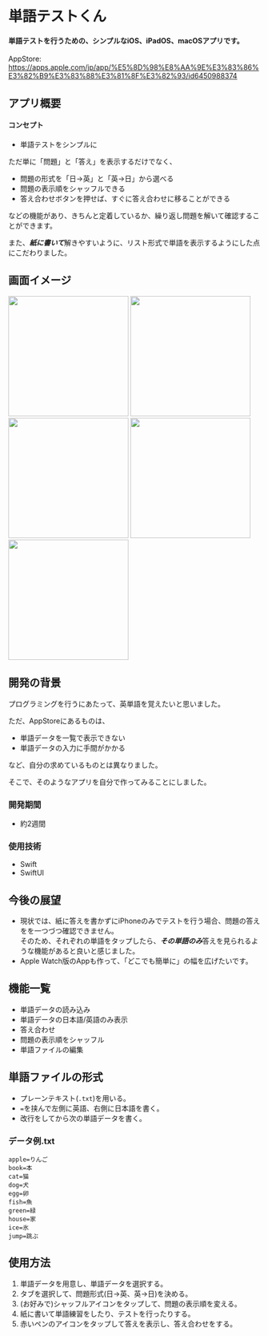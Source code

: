 # 単語テストくん

#### 単語テストを行うための、シンプルなiOS、iPadOS、macOSアプリです。
AppStore: https://apps.apple.com/jp/app/%E5%8D%98%E8%AA%9E%E3%83%86%E3%82%B9%E3%83%88%E3%81%8F%E3%82%93/id6450988374

## アプリ概要
#### コンセプト
- 単語テストをシンプルに

ただ単に「問題」と「答え」を表示するだけでなく、

- 問題の形式を「日→英」と「英→日」から選べる
- 問題の表示順をシャッフルできる
- 答え合わせボタンを押せば、すぐに答え合わせに移ることができる

などの機能があり、きちんと定着しているか、繰り返し問題を解いて確認することができます。

また、***紙に書いて***解きやすいように、リスト形式で単語を表示するようにした点にこだわりました。

## 画面イメージ
<img src="https://github.com/yu3san3/TangoTestKun2/assets/125545184/43fb3a10-d7f8-4ecd-b492-f018617f5179" width="240px">
<img src="https://github.com/yu3san3/TangoTestKun2/assets/125545184/ec64b26b-a5b3-47fa-9447-528b50c199ea" width="240px">
<img src="https://github.com/yu3san3/TangoTestKun2/assets/125545184/3e2bdea0-26ab-4d9a-899e-1d9990564b74" width="240px">
<img src="https://github.com/yu3san3/TangoTestKun2/assets/125545184/c03f4926-1236-4409-80e8-1766f8d22684" width="240px">
<img src="https://github.com/yu3san3/TangoTestKun2/assets/125545184/ea99d39f-4c38-462c-890e-8d7df346ee3f" width="240px">

## 開発の背景
プログラミングを行うにあたって、英単語を覚えたいと思いました。

ただ、AppStoreにあるものは、

- 単語データを一覧で表示できない
- 単語データの入力に手間がかかる

など、自分の求めているものとは異なりました。

そこで、そのようなアプリを自分で作ってみることにしました。

### 開発期間
- 約2週間

### 使用技術

- Swift
- SwiftUI

## 今後の展望
- 現状では、紙に答えを書かずにiPhoneのみでテストを行う場合、問題の答えをを一つづつ確認できません。  
そのため、それぞれの単語をタップしたら、***その単語のみ***答えを見られるような機能があると良いと感じました。
- Apple Watch版のAppも作って、「どこでも簡単に」の幅を広げたいです。

## 機能一覧
- 単語データの読み込み
- 単語データの日本語/英語のみ表示
- 答え合わせ
- 問題の表示順をシャッフル
- 単語ファイルの編集

## 単語ファイルの形式
- プレーンテキスト(`.txt`)を用いる。
- `=`を挟んで左側に英語、右側に日本語を書く。
- 改行をしてから次の単語データを書く。

### データ例.txt

```
apple=りんご
book=本
cat=猫
dog=犬
egg=卵
fish=魚
green=緑
house=家
ice=氷
jump=跳ぶ
```

## 使用方法
1. 単語データを用意し、単語データを選択する。
3. タブを選択して、問題形式(日→英、英→日)を決める。
4. (お好みで)シャッフルアイコンをタップして、問題の表示順を変える。
5. 紙に書いて単語練習をしたり、テストを行ったりする。
6. 赤いペンのアイコンをタップして答えを表示し、答え合わせをする。


